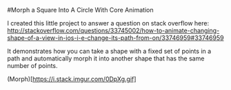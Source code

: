 #Morph a Square Into A Circle With Core Animation

I created this little project to answer a question on stack overflow here: http://stackoverflow.com/questions/33745002/how-to-animate-changing-shape-of-a-view-in-ios-i-e-change-its-path-from-on/33746959#33746959

It demonstrates how you can take a shape with a fixed set of points in a path and automatically morph it into another shape that has the same number of points.

(Morph)[https://i.stack.imgur.com/0DpXg.gif]
